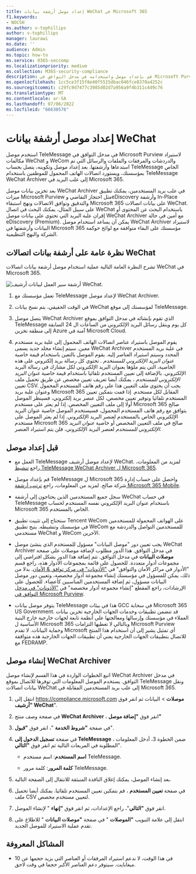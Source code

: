 ```yaml
---
title: إعداد موصل أرشفة بيانات WeChat في Microsoft 365
f1.keywords:
- NOCSH
ms.author: v-tophillips
author: v-tophillips
manager: laurawi
ms.date: ''
audience: Admin
ms.topic: how-to
ms.service: O365-seccomp
ms.localizationpriority: medium
ms.collection: M365-security-compliance
description: قم بإعداد موصل واستخدامه في مدخل التوافق في Microsoft Purview لاستيراد بيانات WeChat وأرشفتها في Microsoft 365.
ms.openlocfilehash: 1cc5ce3f15f8e40f5515dbac046fce8370a4252c
ms.sourcegitcommit: c29fc9d7477c3985d02d7a956a9f4b311c4d9c76
ms.translationtype: MT
ms.contentlocale: ar-SA
ms.lasthandoff: 07/06/2022
ms.locfileid: "66630576"
---
```

# <a name="set-up-a-connector-to-archive-wechat-data"></a>إعداد موصل أرشفة بيانات WeChat

استخدم موصل TeleMessage في مدخل التوافق في Microsoft Purview لاستيراد مكالمات WeChat و WeCom والدردشات والمرفقات والملفات والرسائل التي تم استدعاها وأرشفتها. بعد إعداد موصل وتكوينه، يتصل بحساب TeleMessage الخاص بمؤسستك، ويستورد اتصالات الهاتف المحمول للموظفين باستخدام TeleMessage WeChat Archiver إلى علب البريد في Microsoft 365.

بعد تخزين بيانات موصل WeChat Archiver في علب بريد المستخدمين، يمكنك تطبيق ميزات Microsoft Purview مثل احتجاز التقاضي وeDiscovery وأرشفة In-Place والتدقيق وتوافق الاتصالات ونهج استبقاء Microsoft 365 على بيانات اتصالات WeChat. على سبيل المثال، يمكنك البحث في اتصال WeChat باستخدام البحث عن المحتوى أو إقران علبة البريد التي تحتوي على بيانات موصل WeChat Archiver مع أمين في حالة eDiscovery (Premium). يمكن أن يساعد استخدام موصل WeChat Archiver لاستيراد البيانات وأرشفتها في Microsoft 365 مؤسستك على البقاء متوافقة مع لوائح حوكمة الشركة والنهج التنظيمية.

## <a name="overview-of-archiving-wechat-communication-data"></a>نظرة عامة على أرشفة بيانات اتصالات WeChat

تشرح النظرة العامة التالية عملية استخدام موصل أرشفة بيانات اتصالات WeChat في Microsoft 365.

![أرشفة سير العمل لبيانات أرشيف WeChat.](../media/WeChatConnectorWorkflow.png)

1. تعمل مؤسستك مع TeleMessage لإعداد موصل WeChat Archiver.

2. في الوقت الحقيقي، يتم نسخ بيانات WeChat لمؤسستك إلى موقع TeleMessage.

3. يتصل موصل WeChat Archiver الذي تقوم بإنشائه في مدخل التوافق بموقع TeleMessage كل يوم وينقل رسائل البريد الإلكتروني من الساعات ال 24 السابقة إلى منطقة تخزين Azure آمنة في Microsoft Cloud.

4. يقوم الموصل باستيراد عناصر اتصالات الهاتف المحمول إلى علبة بريد مستخدم معين. سيتم إنشاء مجلد جديد يسمى WeChat Archiver في علبة بريد المستخدم المحدد وسيتم استيراد العناصر إليه. يقوم الموصل بالتعين باستخدام قيمة خاصية *عنوان البريد الإلكتروني للمستخدم* . تحتوي كل رسالة بريد إلكتروني على هذه الخاصية، التي يتم ملؤها بعنوان البريد الإلكتروني لكل مشارك في رسالة البريد الإلكتروني. بالإضافة إلى تعيين المستخدم تلقائيا باستخدام قيمة خاصية *عنوان البريد الإلكتروني للمستخدم* ، يمكنك أيضا تعريف تعيين مخصص عن طريق تحميل ملف تعيين CSV. يجب أن يحتوي ملف التعيين هذا على رقم هاتف المستخدم المحمول وعنوان علبة بريد Microsoft 365 المقابل لكل مستخدم. إذا قمت بتمكين تعيين المستخدم تلقائيا وتوفير تعيين مخصص، لكل عنصر بريد إلكتروني، فسينظر الموصل أولا إلى ملف التعيين المخصص. إذا لم يعثر على مستخدم Microsoft 365 صالح يتوافق مع رقم هاتف المستخدم المحمول، فسيستخدم الموصل خاصية عنوان البريد الإلكتروني الخاص بالمستخدم لعنصر البريد الإلكتروني. إذا لم يعثر الموصل على مستخدم Microsoft 365 صالح في ملف التعيين المخصص أو خاصية *عنوان البريد الإلكتروني للمستخدم* لعنصر البريد الإلكتروني، فلن يتم استيراد العنصر.

## <a name="before-you-set-up-a-connector"></a>قبل إعداد موصل

- العمل مع TeleMessage لإعداد موصل أرشيف WeChat. لمزيد من المعلومات، راجع [تنشيط TeleMessage WeChat Archiver ل Microsoft 365](https://www.telemessage.com/microsoft-365-activation-for-wechat-archiver/).

- قم بإعداد موصل TeleMessage ل Microsoft 365 واحصل على حساب إدارة شركة صالح. لمزيد من المعلومات، راجع [ترتيب أرشفة Microsoft 365 Mobile](https://www.telemessage.com/mobile-archiver/order-mobile-archiver-for-microsoft-365/).

- سجل جميع المستخدمين الذين يحتاجون إلى أرشفة WeChat في حساب TeleMessage باستخدام عنوان البريد الإلكتروني نفسه المستخدم لحساب Microsoft 365 الخاص بالمستخدم.

- ستحتاج إلى تثبيت تطبيق Tencent WeCom على الهواتف المحمولة للمستخدمين في مؤسستك وتنشيطه. يتيح تطبيق WeCom للمستخدمين التواصل والدردشة مع مستخدمي WeChat و WeCom الآخرين.

- يجب تعيين دور "موصل البيانات" مسؤول للمستخدم الذي ينشئ موصل WeChat Archiver في مدخل التوافق. هذا الدور مطلوب لإضافة موصلات على صفحة **موصلات البيانات** في مدخل التوافق. تتم إضافة هذا الدور بشكل افتراضي إلى مجموعات أدوار متعددة. للحصول على قائمة بمجموعات الأدوار هذه، راجع قسم "الأدوار في مراكز الأمان والتوافق" في ["الأذونات" في مركز توافق & الأمان](../security/office-365-security/permissions-in-the-security-and-compliance-center.md#roles-in-the-security--compliance-center). بدلا من ذلك، يمكن للمسؤول في مؤسستك إنشاء مجموعة أدوار مخصصة، وتعيين دور موصل البيانات مسؤول، ثم إضافة المستخدمين المناسبين كأعضاء. للحصول على الإرشادات، راجع المقطع "إنشاء مجموعة أدوار مخصصة" في ["الأذونات" في مدخل التوافق في Microsoft Purview](microsoft-365-compliance-center-permissions.md#create-a-custom-role-group).

- يتوفر موصل بيانات TeleMessage هذا في بيئات GCC في سحابة Microsoft 365 US Government. قد تتضمن تطبيقات وخدمات الجهات الخارجية تخزين بيانات العملاء في مؤسستك وإرسالها ومعالجتها على أنظمة تابعة لجهات خارجية خارج البنية الأساسية ل Microsoft 365 وبالتالي لا تغطيها التزامات Microsoft Purview وحماية البيانات. لا تقدم Microsoft أي تمثيل يشير إلى أن استخدام هذا المنتج للاتصال بتطبيقات الجهات الخارجية يعني أن تطبيقات الجهات الخارجية هذه متوافقة مع FEDRAMP.

## <a name="create-a-wechat-archiver-connector"></a>إنشاء موصل WeChat Archiver

اتبع الخطوات الواردة في هذا القسم لإنشاء موصل WeChat Archiver في مدخل التوافق. يستخدم الموصل المعلومات التي توفرها للاتصال بموقع TeleMessage ونقل بيانات اتصالات WeChat إلى علب بريد المستخدمين المقابلة في Microsoft 365.

1. انتقل إلى <https://compliance.microsoft.com> **موصلات** >  البيانات ثم انقر فوق **"أرشيف WeChat**".

2. في صفحة وصف منتج **WeChat Archiver** ، انقر فوق **"إضافة موصل"**

3. في صفحة **"شروط الخدمة** "، انقر فوق **"قبول**".

4. في صفحة **تسجيل الدخول إلى TeleMessage** ، ضمن الخطوة 3، أدخل المعلومات المطلوبة في المربعات التالية ثم انقر فوق **"التالي**".

    - **اسم المستخدم**: اسم مستخدم TeleMessage.

    - **كلمة المرور**: كلمة مرور TeleMessage.

5. بعد إنشاء الموصل، يمكنك إغلاق النافذة المنبثقة للانتقال إلى الصفحة التالية.

6. في صفحة **تعيين المستخدم** ، قم بتمكين تعيين المستخدم تلقائيا. يمكنك أيضا تحميل ملف CSV لتعيين مستخدم مخصص.

7. انقر فوق **"التالي**"، راجع الإعدادات، ثم انقر فوق **"إنهاء** " لإنشاء الموصل.

8. انتقل إلى علامة التبويب **"الموصلات** " في صفحة **"موصلات البيانات** " للاطلاع على تقدم عملية الاستيراد للموصل الجديد.

## <a name="known-issues"></a>المشاكل المعروفة

- في هذا الوقت، لا ندعم استيراد المرفقات أو العناصر التي يزيد حجمها عن 10 ميغابايت. سيتوفر دعم العناصر الأكبر حجما في وقت لاحق.
